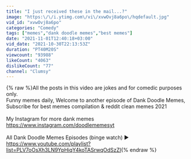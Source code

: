 ```yaml
---
title: "I just received these in the mail...?"
image: "https:\/\/i.ytimg.com\/vi\/xvwOvj8a6po\/hqdefault.jpg"
vid_id: "xvwOvj8a6po"
categories: "Comedy"
tags: ["memes","dank doodle memes","best memes"]
date: "2021-11-01T12:40:18+03:00"
vid_date: "2021-10-30T22:13:53Z"
duration: "PT40M20S"
viewcount: "93988"
likeCount: "4063"
dislikeCount: "77"
channel: "Clumsy"
---
```

{% raw %}All the posts in this video are jokes and for comedic purposes only.<br />Funny memes daily, Welcome to another episode of Dank Doodle Memes, Subscribe for best memes compilation &amp; reddit clean memes 2021<br /><br />My Instagram for more dank memes <a rel="nofollow" target="blank" href="https://www.instagram.com/doodlememesyt">https://www.instagram.com/doodlememesyt</a><br /><br />All Dank Doodle Memes Episodes (binge watch) ► <a rel="nofollow" target="blank" href="https://www.youtube.com/playlist?list=PLV7oOsXh3LN9YpHiqY4koTASrwqOdSzZI">https://www.youtube.com/playlist?list=PLV7oOsXh3LN9YpHiqY4koTASrwqOdSzZI</a>{% endraw %}
